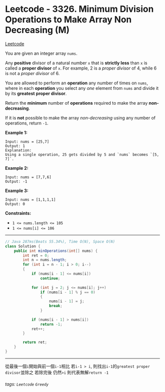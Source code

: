 # Leetcode - 3326. Minimum Division Operations to Make Array Non Decreasing (M)

[Leetcode](https://leetcode.com/problems/minimum-division-operations-to-make-array-non-decreasing/)

You are given an integer array `nums`.

Any **positive** divisor of a natural number `x` that is **strictly less** than `x` is called a **proper divisor** of `x`. For example, 2 is a _proper divisor_ of 4, while 6 is not a _proper divisor_ of 6.

You are allowed to perform an **operation** any number of times on `nums`, where in each **operation** you select any _one_ element from `nums` and divide it by its **greatest** **proper divisor**.

Return the **minimum** number of **operations** required to make the array **non-decreasing**.

If it is **not** possible to make the array _non-decreasing_ using any number of operations, return `-1`.

**Example 1:**
```
Input: nums = [25,7]
Output: 1
Explanation:
Using a single operation, 25 gets divided by 5 and `nums` becomes `[5, 7]`.
```
**Example 2:**
```
Input: nums = [7,7,6]
Output: -1
```
**Example 3:**
```
Input: nums = [1,1,1,1]
Output: 0
```
**Constraints:**

-   `1 <= nums.length <= 105`
-   `1 <= nums[i] <= 106`

---
```java
// Java 287ms(Beats 55.34%), Time O(N), Space O(N)
class Solution {
    public int minOperations(int[] nums) {
        int ret = 0;
        int n = nums.length;
        for (int i = n - 1; i > 0; i--)
        {
            if (nums[i - 1] <= nums[i])
                continue;
            
            for (int j = 2; j <= nums[i]; j++)
                if (nums[i - 1] % j == 0)
                {
                    nums[i - 1] = j;
                    break;
                }
            
            if (nums[i - 1] > nums[i])
                return -1;
            ret++;
        }

        return ret;
    }
}
```
---

從最後一個`i`開始與前一個`i-1`相比
若`i-1 > i`, 則找出`i-1`的`greatest proper divisor`並除之
若除完後 仍然`>i` 則代表無解`return -1`


###### tags: `Leetcode` `Greedy`